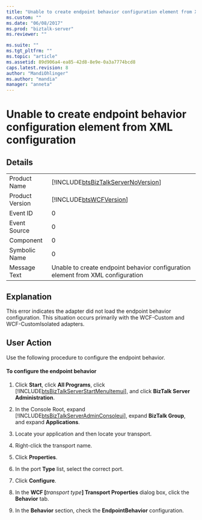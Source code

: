 ```yaml
---
title: "Unable to create endpoint behavior configuration element from XML configuration | Microsoft Docs"
ms.custom: ""
ms.date: "06/08/2017"
ms.prod: "biztalk-server"
ms.reviewer: ""

ms.suite: ""
ms.tgt_pltfrm: ""
ms.topic: "article"
ms.assetid: 89d906a4-ea85-42d8-8e9e-0a3a7774bcd8
caps.latest.revision: 8
author: "MandiOhlinger"
ms.author: "mandia"
manager: "anneta"
---
```

# Unable to create endpoint behavior configuration element from XML configuration
## Details  

|                 |                                                                                    |
|-----------------|------------------------------------------------------------------------------------|
|  Product Name   | [!INCLUDE[btsBizTalkServerNoVersion](../includes/btsbiztalkservernoversion-md.md)] |
| Product Version |             [!INCLUDE[btsWCFVersion](../includes/btswcfversion-md.md)]             |
|    Event ID     |                                         0                                          |
|  Event Source   |                                         0                                          |
|    Component    |                                         0                                          |
|  Symbolic Name  |                                         0                                          |
|  Message Text   |  Unable to create endpoint behavior configuration element from XML configuration   |

## Explanation  
 This error indicates the adapter did not load the endpoint behavior configuration. This situation occurs primarily with the WCF-Custom and WCF-CustomIsolated adapters.  

## User Action  
 Use the following procedure to configure the endpoint behavior.  

#### To configure the endpoint behavior  

1. Click **Start**, click **All Programs**, click [!INCLUDE[btsBizTalkServerStartMenuItemui](../includes/btsbiztalkserverstartmenuitemui-md.md)], and click **BizTalk Server Administration**.  

2. In the Console Root, expand [!INCLUDE[btsBizTalkServerAdminConsoleui](../includes/btsbiztalkserveradminconsoleui-md.md)], expand **BizTalk Group**, and expand  **Applications**.  

3. Locate your application and then locate your transport.  

4. Right-click the transport name.  

5. Click **Properties**.  

6. In the port **Type** list, select the correct port.  

7. Click **Configure**.  

8. In the **WCF [**<em>transport type</em>**] Transport Properties** dialog box, click the **Behavior** tab.  

9. In the **Behavior** section, check the **EndpointBehavior** configuration.
